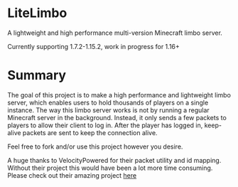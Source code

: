 # LiteLimbo
A lightweight and high performance multi-version Minecraft limbo server.

Currently supporting 1.7.2-1.15.2, work in progress for 1.16+

# Summary
The goal of this project is to make a high performance and lightweight limbo server, which enables users to hold thousands of players on a single instance.
The way this limbo server works is not by running a regular Minecraft server in the background.
Instead, it only sends a few packets to players to allow their client to log in.
After the player has logged in, keep-alive packets are sent to keep the connection alive.

Feel free to fork and/or use this project however you desire.

A huge thanks to VelocityPowered for their packet utility and id mapping. Without their project this would have been a lot more time consuming.
Please check out their amazing project [here](https://github.com/VelocityPowered/Velocity)
